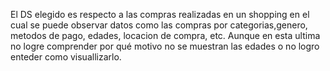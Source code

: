 El DS elegido es respecto a las compras realizadas en un shopping en el cual se puede observar datos como las compras por categorias,genero, metodos de pago, edades, locacion de compra, etc. Aunque en esta ultima no logre comprender por qué motivo no se muestran las edades o no logro enteder como visuallizarlo.
